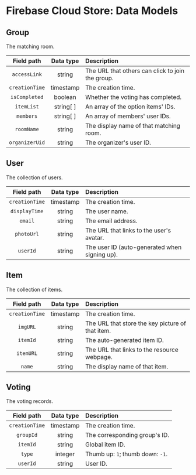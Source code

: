 # Firebase Cloud Store: Data Models

## Group

The matching room.

| Field path | Data type     | Description   |
| :--------: | :--------: | :-------------- |
| `accessLink` | string | The URL that others can click to join the group. |
| `creationTime` | timestamp | The creation time. |
| `isCompleted` | boolean | Whether the voting has completed. |
| `itemList` | string[ ] | An array of the option items' IDs. |
| `members` | string[ ] | An array of members' user IDs. |
| `roomName` | string | The display name of that matching room. |
| `organizerUid` | string | The organizer's user ID. |

## User

The collection of users.

| Field path | Data type     | Description   |
| :--------: | :--------: | :-------------- |
| `creationTime` | timestamp | The creation time. |
| `displayTime` | string | The user name. |
| `email` | string | The email address. |
| `photoUrl` | string | The URL that links to the user's avatar. |
| `userId` | string | The user ID (auto-generated when signing up). |

## Item

The collection of items.

| Field path | Data type     | Description   |
| :--------: | :--------: | :-------------- |
| `creationTime` | timestamp | The creation time. |
| `imgURL` | string | The URL that store the key picture of that item. |
| `itemId` | string | The auto-generated item ID. |
| `itemURL` | string | The URL that links to the resource webpage. |
| `name` | string | The display name of that item. |

## Voting

The voting records.

| Field path | Data type     | Description   |
| :--------: | :--------: | :-------------- |
| `creationTime` | timestamp | The creation time. |
| `groupId` | string | The corresponding group's ID. |
| `itemId` | string | Global item ID. |
| `type` | integer | Thumb up: `1`; thumb down: `-1`. |
| `userId` | string | User ID.  |
